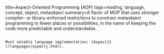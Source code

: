 title=Aspect-Oriented Programming (AOP)
tags=reading, language, concept, object, metaobject
summary=A flavor of MOP that uses stronger compiler- or library-enforced restrictions to constrain metaobject programming to fewer places or possibilities, in the name of keeping the code more predictable and understandable.
~~~~~~

Most notable language implementation: [AspectJ](/languages/aspectj.html).
